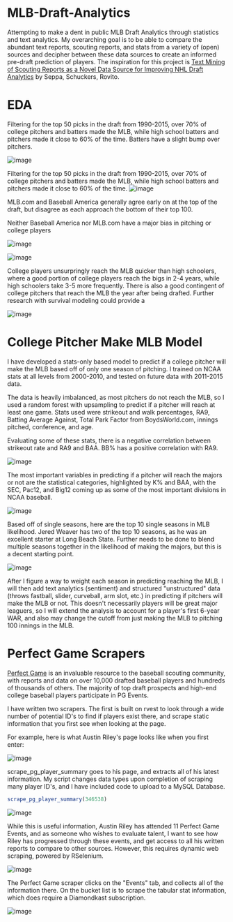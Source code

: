 # MLB-Draft-Analytics
Attempting to make a dent in public MLB Draft Analytics through statistics and text analytics. My overarching goal is to be able to compare the abundant text reports, scouting reports, and stats from a variety of (open) sources and decipher between these data sources to create an informed pre-draft prediction of players. The inspiration for this project is [Text Mining of Scouting Reports as a Novel Data Source
for Improving NHL Draft Analytics](https://pdfs.semanticscholar.org/2f0a/a4de57e251846b55de8792e5b5ef97264cfc.pdf) by Seppa, Schuckers, Rovito.

# EDA
Filtering for the top 50 picks in the draft from 1990-2015, over 70% of college pitchers and batters made the MLB, while high school batters and pitchers made it close to 60% of the time. Batters have a slight bump over pitchers. 

![image](https://user-images.githubusercontent.com/23176357/113215767-37f7bc00-9230-11eb-925d-80122c3f349f.png)


Filtering for the top 50 picks in the draft from 1990-2015, over 70% of college pitchers and batters made the MLB, while high school batters and pitchers made it close to 60% of the time. 
![image](https://user-images.githubusercontent.com/23176357/113215405-a5efb380-922f-11eb-90f8-1ad8a09332c9.png)

MLB.com and Baseball America generally agree early on at the top of the draft, but disagree as each approach the bottom of their top 100.

Neither Baseball America nor MLB.com have a major bias in pitching or college players

![image](https://user-images.githubusercontent.com/23176357/113216106-b6ecf480-9230-11eb-8016-dfc58afd7cf4.png)

![image](https://user-images.githubusercontent.com/23176357/113216233-da17a400-9230-11eb-95ba-762727af18c0.png)

College players unsurpringly reach the MLB quicker than high schoolers, where a good portion of college players reach the bigs in 2-4 years, while high schoolers take 3-5 more frequently. There is also a good contingent of college pitchers that reach the MLB the year after being drafted. Further research with survival modeling could provide a 

![image](https://user-images.githubusercontent.com/23176357/113216275-ef8cce00-9230-11eb-8b29-d14a4da3ae1a.png)

# College Pitcher Make MLB Model

I have developed a stats-only based model to predict if a college pitcher will make the MLB based off of only one season of pitching. I trained on NCAA stats at all levels from 2000-2010, and tested on future data with 2011-2015 data. 

The data is heavily imbalanced, as most pitchers do not reach the MLB, so I used a random forest with upsampling to predict if a pitcher will reach at least one game. Stats used were strikeout and walk percentages, RA9, Batting Average Against, Total Park Factor from BoydsWorld.com, innings pitched, conference, and age. 

Evaluating some of these stats, there is a negative correlation between strikeout rate and RA9 and BAA. BB% has a positive correlation with RA9. 

![image](https://user-images.githubusercontent.com/23176357/113217225-77bfa300-9232-11eb-8c30-0244bd8096b7.png)

The most important variables in predicting if a pitcher will reach the majors or not are the statistical categories, highlighted by K% and BAA, with the SEC, Pac12, and Big12 coming up as some of the most important divisions in NCAA baseball.

![image](https://user-images.githubusercontent.com/23176357/113218009-a722df80-9233-11eb-85a1-749d46562d5d.png)

Based off of single seasons, here are the top 10 single seasons in MLB likelihood. Jered Weaver has two of the top 10 seasons, as he was an excellent starter at Long Beach State. Further needs to be done to blend multiple seasons together in the likelihood of making the majors, but this is a decent starting point. 

![image](https://user-images.githubusercontent.com/23176357/113217656-13511380-9233-11eb-9fba-a38780ca3b2c.png)

After I figure a way to weight each season in predicting reaching the MLB, I will then add text analytics (sentiment) and structured "unstructured" data (throws fastball, slider, curveball, arm slot, etc.) in predicting if pitchers will make the MLB or not. This doesn't necessarily players will be great major leaguers, so I will extend the analysis to account for a player's first 6-year WAR, and also may change the cutoff from just making the MLB to pitching 100 innings in the MLB. 


# Perfect Game Scrapers
[Perfect Game](https://www.perfectgame.org/default.aspx)  is an invaluable resource to the baseball scouting community, with reports and data on over 10,000 drafted baseball players and hundreds of thousands of others. The majority of top draft prospects and high-end college baseball players participate in PG Events. 

I have written two scrapers. The first is built on rvest to look through a wide number of potential ID's to find if players exist there, and scrape static information that you first see when looking at the page. 

For example, here is what Austin Riley's page looks like when you first enter:

![image](https://user-images.githubusercontent.com/23176357/88014467-dcd3ce00-cad3-11ea-8f41-90121a4e01e3.png)

scrape_pg_player_summary goes to his page, and extracts all of his latest information. My script changes data types upon completion of scraping many player ID's, and I have included code to upload to a MySQL Database.

```r
scrape_pg_player_summary(346538)
```

![image](https://user-images.githubusercontent.com/23176357/88014942-ef023c00-cad4-11ea-8c6c-50c0ff60e89c.png)

While this is useful information, Austin Riley has attended 11 Perfect Game Events, and as someone who wishes to evaluate talent, I want to see how Riley has progressed through these events, and get access to all his written reports to compare to other sources. However, this requires dynamic web scraping, powered by RSelenium.

![image](https://user-images.githubusercontent.com/23176357/88015433-ff66e680-cad5-11ea-9a4b-cb7491b744a6.png)

The Perfect Game scraper clicks on the "Events" tab, and collects all of the information there. On the bucket list is to scrape the tabular stat information, which does require a Diamondkast subscription.

![image](https://user-images.githubusercontent.com/23176357/88015995-53be9600-cad7-11ea-9821-09edd4e47033.png)





